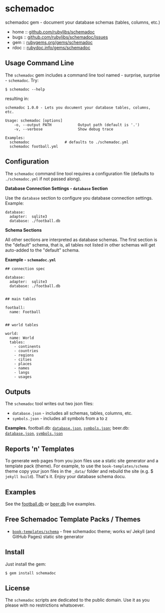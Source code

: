 # schemadoc

schemadoc gem - document your database schemas (tables, columns, etc.)

* home  :: [github.com/rubylibs/schemadoc](https://github.com/rubylibs/schemadoc)
* bugs  :: [github.com/rubylibs/schemadoc/issues](https://github.com/rubylibs/schemadoc/issues)
* gem   :: [rubygems.org/gems/schemadoc](https://rubygems.org/gems/schemadoc)
* rdoc  :: [rubydoc.info/gems/schemadoc](http://rubydoc.info/gems/schemadoc)



## Usage Command Line

The `schemadoc` gem includes a command line tool
named - surprise, surprise - `schemadoc`. Try:

~~~
$ schemadoc --help
~~~

resulting in:

~~~
schemadoc 1.0.0 - Lets you document your database tables, columns, etc.

Usage: schemadoc [options]
    -o, --output PATH            Output path (default is '.')
    -v, --verbose                Show debug trace

Examples:
  schemadoc                # defaults to ./schemadoc.yml
  schemadoc football.yml
~~~


## Configuration

The `schemadoc` command line tool
requires a configuration file (defaults to `./schemadoc.yml` if not
passed along).

**Database Connection Settings - `database` Section**

Use the `database` section to configure you database connection settings.
Example:

~~~
database:
  adapter:  sqlite3
  database: ./football.db
~~~

**Schema Sections**

All other sections are interpreted as database schemas.
The first section is the "default" schema,
that is, all tables not listed in other schemas will get auto-added
to the "default" schema.


**Example - `schemadoc.yml`**

~~~
## connection spec

database:
  adapter:  sqlite3
  database: ./football.db


## main tables

football:
  name: Football


## world tables

world:
  name: World
  tables:
    - continents
    - countries
    - regions
    - cities
    - places
    - names
    - langs
    - usages
~~~


## Outputs

The `schemadoc` tool writes out two json files:

- `database.json`  - includes all schemas, tables, columns, etc.
- `symbols.json`   - includes all symbols from a to z


**Examples.**
football.db:
[`database.json`](https://github.com/openfootball/schema/blob/gh-pages/_data/database.json),
[`symbols.json`](https://github.com/openfootball/schema/blob/gh-pages/_data/symbols.json);
beer.db:
[`database.json`](https://github.com/openbeer/schema/blob/gh-pages/_data/database.json),
[`symbols.json`](https://github.com/openbeer/schema/blob/gh-pages/_data/symbols.json)



## Reports 'n' Templates

To generate web pages from you json files use a static site generator and
a template pack (theme). For example, to use the `book-templates/schema` theme
copy your json files in the `_data/` folder and rebuild the site (e.g. $ `jekyll build`).
That's it. Enjoy your database schema docu. 



## Examples

See the [football.db](http://openfootball.github.io/schema/)
or [beer.db](http://openbeer.github.io/schema/) live examples.

## Free Schemadoc Template Packs / Themes

- [`book-templates/schema`](https://github.com/book-templates/schema) - free schemadoc theme; works w/ Jekyll (and GitHub Pages) static site generator


## Install

Just install the gem:

~~~
$ gem install schemadoc
~~~


## License

The `schemadoc` scripts are dedicated to the public domain.
Use it as you please with no restrictions whatsoever.

